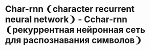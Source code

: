 # Char-rnn ❨character recurrent neural network❩ - Ссhar-rnn ❨рекуррентная нейронная сеть для распознавания символов❩
